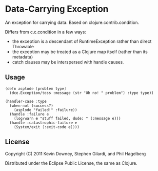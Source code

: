 # Data-Carrying Exception

An exception for carrying data. Based on clojure.contrib.condition.

Differs from c.c.condition in a few ways:

* the exception is a descendant of RuntimeException rather than direct Throwable
* the exception may be treated as a Clojure map itself (rather than its metadata)
* catch clauses may be interspersed with handle causes.

## Usage

    (defn asplode [problem type]
      (dce.Exception/toss :message (str "Oh no! " problem") :type type))
      
    (handler-case :type
      (when-not (success?)
        (asplode "failed!" :failure))
      (handle :failure e
        (log/warn e "stuff failed, dude: " (:message e)))
      (handle :catastrophic-failure e
        (System/exit (:exit-code e))))

## License

Copyright (C) 2011 Kevin Downey, Stephen Gilardi, and Phil Hagelberg

Distributed under the Eclipse Public License, the same as Clojure.
